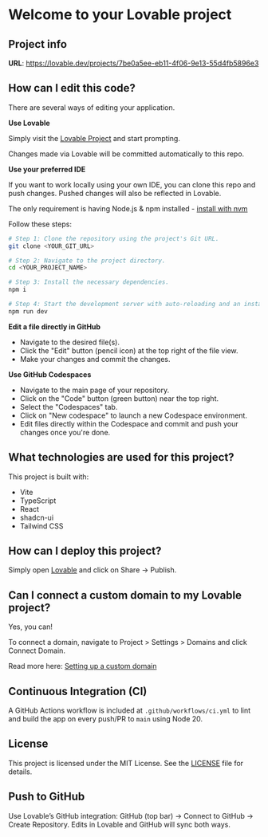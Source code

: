 # Welcome to your Lovable project

## Project info

**URL**: https://lovable.dev/projects/7be0a5ee-eb11-4f06-9e13-55d4fb5896e3

## How can I edit this code?

There are several ways of editing your application.

**Use Lovable**

Simply visit the [Lovable Project](https://lovable.dev/projects/7be0a5ee-eb11-4f06-9e13-55d4fb5896e3) and start prompting.

Changes made via Lovable will be committed automatically to this repo.

**Use your preferred IDE**

If you want to work locally using your own IDE, you can clone this repo and push changes. Pushed changes will also be reflected in Lovable.

The only requirement is having Node.js & npm installed - [install with nvm](https://github.com/nvm-sh/nvm#installing-and-updating)

Follow these steps:

```sh
# Step 1: Clone the repository using the project's Git URL.
git clone <YOUR_GIT_URL>

# Step 2: Navigate to the project directory.
cd <YOUR_PROJECT_NAME>

# Step 3: Install the necessary dependencies.
npm i

# Step 4: Start the development server with auto-reloading and an instant preview.
npm run dev
```

**Edit a file directly in GitHub**

- Navigate to the desired file(s).
- Click the "Edit" button (pencil icon) at the top right of the file view.
- Make your changes and commit the changes.

**Use GitHub Codespaces**

- Navigate to the main page of your repository.
- Click on the "Code" button (green button) near the top right.
- Select the "Codespaces" tab.
- Click on "New codespace" to launch a new Codespace environment.
- Edit files directly within the Codespace and commit and push your changes once you're done.

## What technologies are used for this project?

This project is built with:

- Vite
- TypeScript
- React
- shadcn-ui
- Tailwind CSS

## How can I deploy this project?

Simply open [Lovable](https://lovable.dev/projects/7be0a5ee-eb11-4f06-9e13-55d4fb5896e3) and click on Share -> Publish.

## Can I connect a custom domain to my Lovable project?

Yes, you can!

To connect a domain, navigate to Project > Settings > Domains and click Connect Domain.

Read more here: [Setting up a custom domain](https://docs.lovable.dev/tips-tricks/custom-domain#step-by-step-guide)

## Continuous Integration (CI)
A GitHub Actions workflow is included at `.github/workflows/ci.yml` to lint and build the app on every push/PR to `main` using Node 20.

## License
This project is licensed under the MIT License. See the [LICENSE](LICENSE) file for details.

## Push to GitHub
Use Lovable’s GitHub integration: GitHub (top bar) -> Connect to GitHub -> Create Repository. Edits in Lovable and GitHub will sync both ways.